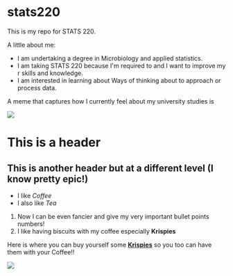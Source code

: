 # stats220

This is my repo for STATS 220. 

A little about me:

- I am undertaking a degree in Microbiology and applied statistics.
- I am taking STATS 220 because I'm required to and I want to improve my r skills and knowledge. 
- I am interested in learning about Ways of thinking about to approach or process data.

A meme that captures how I currently feel about my university studies is 

![](https://media1.tenor.com/m/w8kAoMlhgjQAAAAC/so-it-begins-raining.gif)

# This is a header 

## This is another header but at a different level (I know pretty epic!) 

* I like *Coffee*
* I also like *Tea*

1. Now I can be even fancier and give my very important bullet points numbers!
2. I like having biscuits with my coffee especially **Krispies**

Here is where you can buy yourself some [**Krispies**](https://www.woolworths.co.nz/shop/productdetails?stockcode=28514&store=9094&gad_source=1&gclid=CjwKCAiArKW-BhAzEiwAZhWsIBdT_2o2grQvTc-wHJ7ODXbelZjot6-kg3rIDoxR0K1G1cNWhEKFThoC_rwQAvD_BwE&gclsrc=aw.ds) so you too can have them with your Coffee!!

![](https://c.tenor.com/G8GNMUtWvOcAAAAC/tenor.gif)
